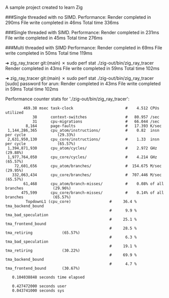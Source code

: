 A sample project created to learn Zig

###Single threaded with no SIMD. Performance:
Render completed in 290ms
File write completed in 46ms
Total time 336ms

###Single threaded with SIMD. Performance:
Render completed in 231ms
File write completed in 45ms
Total time 276ms

###Multi threaded with SIMD Performance:
Render completed in 69ms
File write completed in 50ms
Total time 119ms

➜  zig_ray_tracer git:(main) ✗ sudo perf stat ./zig-out/bin/zig_ray_tracer
Render completed in 43ms
File write completed in 59ms
Total time 102ms

 ➜  zig_ray_tracer git:(main) ✗ sudo perf stat ./zig-out/bin/zig_ray_tracer
[sudo] password for arun: 
Render completed in 43ms
File write completed in 59ms
Total time 102ms

 Performance counter stats for './zig-out/bin/zig_ray_tracer':

            469.38 msec task-clock                       #    4.512 CPUs utilized             
                38      context-switches                 #   80.957 /sec                      
                31      cpu-migrations                   #   66.044 /sec                      
             8,164      page-faults                      #   17.393 K/sec                     
     1,144,286,365      cpu_atom/instructions/           #    0.82  insn per cycle              (29.33%)
     2,631,950,130      cpu_core/instructions/           #    1.33  insn per cycle              (65.57%)
     1,394,871,930      cpu_atom/cycles/                 #    2.972 GHz                         (29.88%)
     1,977,764,050      cpu_core/cycles/                 #    4.214 GHz                         (65.57%)
        72,601,656      cpu_atom/branches/               #  154.675 M/sec                       (29.95%)
       332,063,434      cpu_core/branches/               #  707.446 M/sec                       (65.57%)
            61,468      cpu_atom/branch-misses/          #    0.08% of all branches             (29.96%)
           475,599      cpu_core/branch-misses/          #    0.14% of all branches             (65.57%)
             TopdownL1 (cpu_core)                 #     36.4 %  tma_backend_bound      
                                                  #      9.9 %  tma_bad_speculation    
                                                  #     25.1 %  tma_frontend_bound     
                                                  #     28.5 %  tma_retiring             (65.57%)
                                                  #      6.3 %  tma_bad_speculation    
                                                  #     19.1 %  tma_retiring             (30.22%)
                                                  #     69.9 %  tma_backend_bound      
                                                  #      4.7 %  tma_frontend_bound       (30.67%)

       0.104038848 seconds time elapsed

       0.427472000 seconds user
       0.043741000 seconds sys